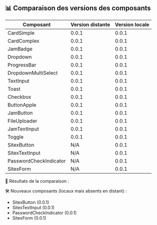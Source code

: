 
## 📊 Comparaison des versions des composants

| Composant                      | Version distante     | Version locale       |
|--------------------------------|----------------------|----------------------|
| CardSimple                     | 0.0.1                | 0.0.1                |
| CardComplex                    | 0.0.1                | 0.0.1                |
| JamBadge                       | 0.0.1                | 0.0.1                |
| Dropdown                       | 0.0.1                | 0.0.1                |
| ProgressBar                    | 0.0.1                | 0.0.1                |
| DropdownMultiSelect            | 0.0.1                | 0.0.1                |
| TextInput                      | 0.0.1                | 0.0.1                |
| Toast                          | 0.0.1                | 0.0.1                |
| Checkbox                       | 0.0.1                | 0.0.1                |
| ButtonApple                    | 0.0.1                | 0.0.1                |
| JamButton                      | 0.0.1                | 0.0.1                |
| FileUploader                   | 0.0.1                | 0.0.1                |
| JamTextInput                   | 0.0.1                | 0.0.1                |
| Toggle                         | 0.0.1                | 0.0.1                |
| SitexButton                    | N/A                  | 0.0.1                |
| SitexTextInput                 | N/A                  | 0.0.1                |
| PasswordCheckIndicator         | N/A                  | 0.0.1                |
| SitexForm                      | N/A                  | 0.0.1                |


📍 Résultats de la comparaison :

🛠️  Nouveaux composants (locaux mais absents en distant) :
- SitexButton (0.0.1)
- SitexTextInput (0.0.1)
- PasswordCheckIndicator (0.0.1)
- SitexForm (0.0.1)
